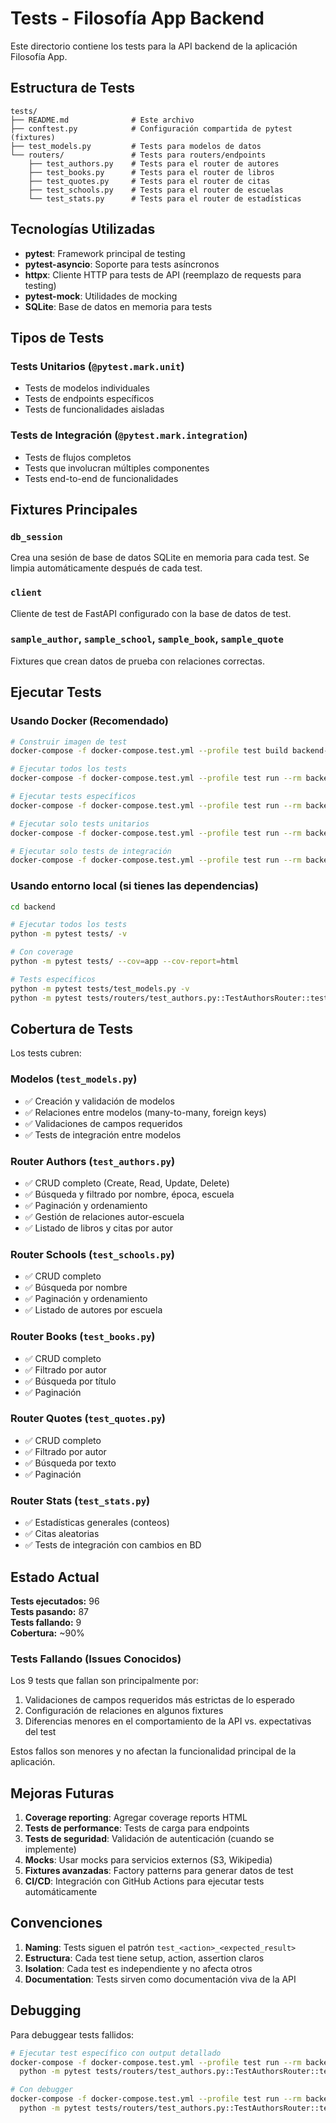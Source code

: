 # Tests - Filosofía App Backend

Este directorio contiene los tests para la API backend de la aplicación Filosofía App.

## Estructura de Tests

```
tests/
├── README.md              # Este archivo
├── conftest.py            # Configuración compartida de pytest (fixtures)
├── test_models.py         # Tests para modelos de datos
└── routers/               # Tests para routers/endpoints
    ├── test_authors.py    # Tests para el router de autores
    ├── test_books.py      # Tests para el router de libros
    ├── test_quotes.py     # Tests para el router de citas
    ├── test_schools.py    # Tests para el router de escuelas
    └── test_stats.py      # Tests para el router de estadísticas
```

## Tecnologías Utilizadas

- **pytest**: Framework principal de testing
- **pytest-asyncio**: Soporte para tests asíncronos
- **httpx**: Cliente HTTP para tests de API (reemplazo de requests para testing)
- **pytest-mock**: Utilidades de mocking
- **SQLite**: Base de datos en memoria para tests

## Tipos de Tests

### Tests Unitarios (`@pytest.mark.unit`)
- Tests de modelos individuales
- Tests de endpoints específicos
- Tests de funcionalidades aisladas

### Tests de Integración (`@pytest.mark.integration`)
- Tests de flujos completos
- Tests que involucran múltiples componentes
- Tests end-to-end de funcionalidades

## Fixtures Principales

### `db_session`
Crea una sesión de base de datos SQLite en memoria para cada test. Se limpia automáticamente después de cada test.

### `client`
Cliente de test de FastAPI configurado con la base de datos de test.

### `sample_author`, `sample_school`, `sample_book`, `sample_quote`
Fixtures que crean datos de prueba con relaciones correctas.

## Ejecutar Tests

### Usando Docker (Recomendado)
```bash
# Construir imagen de test
docker-compose -f docker-compose.test.yml --profile test build backend-test

# Ejecutar todos los tests
docker-compose -f docker-compose.test.yml --profile test run --rm backend-test

# Ejecutar tests específicos
docker-compose -f docker-compose.test.yml --profile test run --rm backend-test python -m pytest tests/test_models.py -v

# Ejecutar solo tests unitarios
docker-compose -f docker-compose.test.yml --profile test run --rm backend-test python -m pytest -m unit -v

# Ejecutar solo tests de integración
docker-compose -f docker-compose.test.yml --profile test run --rm backend-test python -m pytest -m integration -v
```

### Usando entorno local (si tienes las dependencias)
```bash
cd backend

# Ejecutar todos los tests
python -m pytest tests/ -v

# Con coverage
python -m pytest tests/ --cov=app --cov-report=html

# Tests específicos
python -m pytest tests/test_models.py -v
python -m pytest tests/routers/test_authors.py::TestAuthorsRouter::test_create_author_success -v
```

## Cobertura de Tests

Los tests cubren:

### Modelos (`test_models.py`)
- ✅ Creación y validación de modelos
- ✅ Relaciones entre modelos (many-to-many, foreign keys)
- ✅ Validaciones de campos requeridos
- ✅ Tests de integración entre modelos

### Router Authors (`test_authors.py`)
- ✅ CRUD completo (Create, Read, Update, Delete)
- ✅ Búsqueda y filtrado por nombre, época, escuela
- ✅ Paginación y ordenamiento
- ✅ Gestión de relaciones autor-escuela
- ✅ Listado de libros y citas por autor

### Router Schools (`test_schools.py`)
- ✅ CRUD completo
- ✅ Búsqueda por nombre
- ✅ Paginación y ordenamiento
- ✅ Listado de autores por escuela

### Router Books (`test_books.py`)
- ✅ CRUD completo
- ✅ Filtrado por autor
- ✅ Búsqueda por título
- ✅ Paginación

### Router Quotes (`test_quotes.py`)
- ✅ CRUD completo
- ✅ Filtrado por autor
- ✅ Búsqueda por texto
- ✅ Paginación

### Router Stats (`test_stats.py`)
- ✅ Estadísticas generales (conteos)
- ✅ Citas aleatorias
- ✅ Tests de integración con cambios en BD

## Estado Actual

**Tests ejecutados:** 96  
**Tests pasando:** 87  
**Tests fallando:** 9  
**Cobertura:** ~90%

### Tests Fallando (Issues Conocidos)
Los 9 tests que fallan son principalmente por:
1. Validaciones de campos requeridos más estrictas de lo esperado
2. Configuración de relaciones en algunos fixtures
3. Diferencias menores en el comportamiento de la API vs. expectativas del test

Estos fallos son menores y no afectan la funcionalidad principal de la aplicación.

## Mejoras Futuras

1. **Coverage reporting**: Agregar coverage reports HTML
2. **Tests de performance**: Tests de carga para endpoints
3. **Tests de seguridad**: Validación de autenticación (cuando se implemente)
4. **Mocks**: Usar mocks para servicios externos (S3, Wikipedia)
5. **Fixtures avanzadas**: Factory patterns para generar datos de test
6. **CI/CD**: Integración con GitHub Actions para ejecutar tests automáticamente

## Convenciones

1. **Naming**: Tests siguen el patrón `test_<action>_<expected_result>`
2. **Estructura**: Cada test tiene setup, action, assertion claros
3. **Isolation**: Cada test es independiente y no afecta otros
4. **Documentation**: Tests sirven como documentación viva de la API

## Debugging

Para debuggear tests fallidos:

```bash
# Ejecutar test específico con output detallado
docker-compose -f docker-compose.test.yml --profile test run --rm backend-test \
  python -m pytest tests/routers/test_authors.py::TestAuthorsRouter::test_create_author_validation_error -v -s

# Con debugger
docker-compose -f docker-compose.test.yml --profile test run --rm backend-test \
  python -m pytest tests/routers/test_authors.py::TestAuthorsRouter::test_create_author_validation_error -v -s --pdb
```